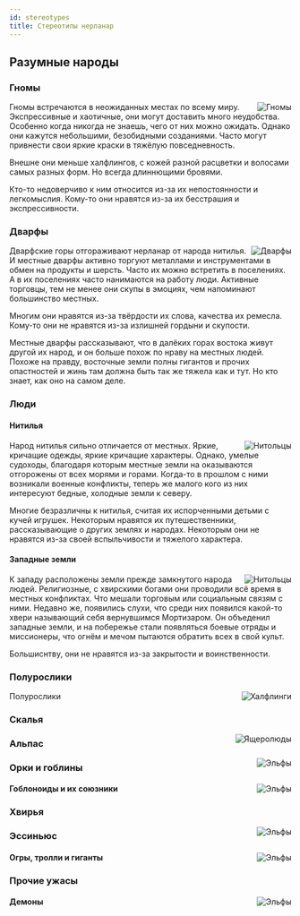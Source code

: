 ```yaml
---
id: stereotypes
title: Стереотипы нерланар
---
```


## Разумные народы

### Гномы

<div class="div-with-image">
<img alt="Гномы" src="/img/ancestry/gnome.png" align="right" class="anc-img"/>

Гномы встречаются в неожиданных местах по всему миру. Экспрессивные и хаотичные, они могут доставить много неудобства. Особенно когда никогда не знаешь, чего от них можно ожидать. Однако они кажутся небольшими, безобидными созданиями. Часто могут привнести свои яркие краски в тяжёлую повседневность.

Внешне они меньше халфлингов, с кожей разной расцветки и волосами самых разных форм. Но всегда длиннющими бровями.

Кто-то недоверчиво к ним относится из-за их непостоянности и легкомыслия. Кому-то они нравятся из-за их бесстрашия и экспрессивности.

</div>

### Дварфы

<div class="div-with-image">
<img alt="Дварфы" src="/img/ancestry/dwarf1.png" align="right" class="anc-img"/>

Дварфские горы отгораживают нерланар от народа нитилья. И местные дварфы активно торгуют металлами и инструментами в обмен на продукты и шерсть. Часто их можно встретить в поселениях. А в их поселениях часто нанимаются на работу люди. Активные торговцы, тем не менее они скупы в эмоциях, чем напоминают большинство местных.

Многим они нравятся из-за твёрдости их слова, качества их ремесла. Кому-то они не нравятся из-за излишней гордыни и скупости.

Местные дварфы рассказывают, что в далёких горах востока живут другой их народ, и он больше похож по нраву на местных людей. Похоже на правду, восточные земли полны гигантов и прочих опастностей и жинь там должна быть так же тяжела как и тут. Но кто знает, как оно на самом деле.

</div>

### Люди

#### Нитилья

<div class="div-with-image">
<img alt="Нитольцы" src="/img/ancestry/nithel.png" align="right" class="anc-img"/>

Народ нитилья сильно отличается от местных. Яркие, кричащие одежды, яркие кричащие характеры. Однако, умелые судоходы, благодаря которым местные земли на оказываются отгорожены от всех морями и горами. Когда-то в прошлом с ними возникали военные конфликты, теперь же малого кого из них интересуют бедные, холодные земли к северу.

Многие безразличны к нитилья, считая их испорченными детьми с кучей игрушек. Некоторым нравятся их путешественники, рассказывающие о других землях и народах. Некоторым они не нравятся из-за своей вспыльчивости и тяжелого характера.

</div>

#### Западные земли

<div class="div-with-image">
<img alt="Нитольцы" src="/img/ancestry/human-west.png" align="right" class="anc-img"/>

К западу расположены земли прежде замкнутого народа людей. Религиозные, с хвирскими богами они проводили всё время в местных конфликтах. Что мешали торговым или социальным связям с ними. Недавно же, появились слухи, что среди них появился какой-то хвери называющий себя вернувшимся Мортизаром. Он объеденил западные земли, и на побережье стали появляться боевые отряды и миссионеры, что огнём и мечом пытаются обратить всех в свой культ.

Большиснтву, они не нравятся из-за закрытости и воинственности.

</div>

### Полурослики

<div class="div-with-image">
<img alt="Халфлинги" src="/img/ancestry/halfling.png" align="right" class="anc-img"/>

Полурослики

</div>

### Скалья

<div class="div-with-image">
<img alt="Ящеролюды" src="/img/ancestry/lizard.png" align="right" class="anc-img"/>

</div>

<!-- ### Солтья -->

### Альпас

<div class="div-with-image">
<img alt="Эльфы" src="/img/ancestry/elf.png" align="right" class="anc-img"/>

</div>

### Орки и гоблины

<div class="div-with-image">
<img alt="Эльфы" src="/img/ancestry/ork.png" align="right" class="anc-img"/>

#### Гоблоноиды и их союзники

</div>

### Хвирья

<div class="div-with-image">
<img alt="Эльфы" src="/img/ancestry/queran.png" align="right" class="anc-img"/>

</div>

### Эссиньюс

<div class="div-with-image">
<img alt="Эльфы" src="/img/ancestry/giant.png" align="right" class="anc-img"/>

#### Огры, тролли и гиганты

</div>

### Прочие ужасы

<div class="div-with-image">
<img alt="Эльфы" src="/img/ancestry/demon.png" align="right" class="anc-img"/>

#### Демоны

</div>
